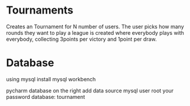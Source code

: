 # Tournaments
Creates an Tournament for N number of users. The user picks how many rounds they want to play a league is created where everybody plays with everybody, collecting 3points per victory and 1point per draw. 

# Database
  using mysql
  install mysql workbench
  
  pycharm
  database on the right
  add data source
  mysql
  user root
  your password
  database: tournament
